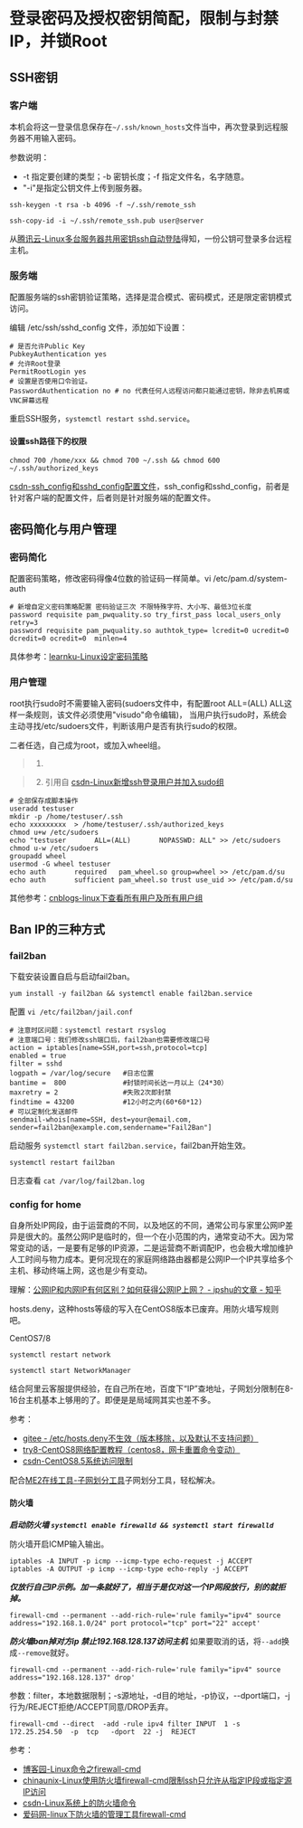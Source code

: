 # 登录密码及授权密钥简配，限制与封禁IP，并锁Root

## SSH密钥

### 客户端

本机会将这一登录信息保存在`~/.ssh/known_hosts`文件当中，再次登录到远程服务器不用输入密码。

参数说明：

* -t 指定要创建的类型；-b 密钥长度；-f 指定文件名，名字随意。
* "-i"是指定公钥文件上传到服务器。

```
ssh-keygen -t rsa -b 4096 -f ~/.ssh/remote_ssh
```

```
ssh-copy-id -i ~/.ssh/remote_ssh.pub user@server
```

从[腾讯云-Linux多台服务器共用密钥ssh自动登陆](https://cloud.tencent.com/developer/article/2036440)得知，一份公钥可登录多台远程主机。


### 服务端

配置服务端的ssh密钥验证策略，选择是混合模式、密码模式，还是限定密钥模式访问。

编辑 /etc/ssh/sshd_config 文件，添加如下设置：

```
# 是否允许Public Key 
PubkeyAuthentication yes
# 允许Root登录
PermitRootLogin yes
# 设置是否使用口令验证。
PasswordAuthentication no # no 代表任何人远程访问都只能通过密钥，除非去机房或VNC屏幕远程
```

重启SSH服务，`systemctl restart sshd.service`。

#### 设置ssh路径下的权限

```
chmod 700 /home/xxx && chmod 700 ~/.ssh && chmod 600 ~/.ssh/authorized_keys
```

[csdn-ssh_config和sshd_config配置文件](https://blog.csdn.net/mynumber1/article/details/123699660)，ssh_config和sshd_config，前者是针对客户端的配置文件，后者则是针对服务端的配置文件。

## 密码简化与用户管理

### 密码简化

配置密码策略，修改密码得像4位数的验证码一样简单。vi /etc/pam.d/system-auth

```
# 新增自定义密码策略配置 密码验证三次 不限特殊字符、大小写、最低3位长度
password requisite pam_pwquality.so try_first_pass local_users_only retry=3
password requisite pam_pwquality.so authtok_type= lcredit=0 ucredit=0 dcredit=0 ocredit=0  minlen=4
```

具体参考：[learnku-Linux设定密码策略](https://learnku.com/articles/52174)

### 用户管理

root执行sudo时不需要输入密码(sudoers文件中，有配置root ALL=(ALL) ALL这样一条规则，该文件必须使用"visudo"命令编辑)， 当用户执行sudo时，系统会主动寻找/etc/sudoers文件，判断该用户是否有执行sudo的权限。

二者任选，自己成为root，或加入wheel组。

> 1. 


> 2. 引用自 [csdn-Linux新增ssh登录用户并加入sudo组](https://blog.csdn.net/xiunai78/article/details/84578529)

```
# 全部保存成脚本操作
useradd testuser
mkdir -p /home/testuser/.ssh
echo xxxxxxxxx  > /home/testuser/.ssh/authorized_keys
chmod u+w /etc/sudoers
echo "testuser       ALL=(ALL)       NOPASSWD: ALL" >> /etc/sudoers
chmod u-w /etc/sudoers
groupadd wheel
usermod -G wheel testuser
echo auth       required   pam_wheel.so group=wheel >> /etc/pam.d/su
echo auth       sufficient pam_wheel.so trust use_uid >> /etc/pam.d/su
```

其他参考：[cnblogs-linux下查看所有用户及所有用户组](https://www.cnblogs.com/pengyunjing/p/8543026.html)

## Ban IP的三种方式

### fail2ban

下载安装设置自启与启动fail2ban。

```
yum install -y fail2ban && systemctl enable fail2ban.service
```

配置 `vi /etc/fail2ban/jail.conf`

```
# 注意时区问题：systemctl restart rsyslog
# 注意端口号：我们修改ssh端口后，fail2ban也需要修改端口号
action = iptables[name=SSH,port=ssh,protocol=tcp] 
enabled = true
filter = sshd
logpath = /var/log/secure   #日志位置
bantime =  800              #封锁时间长达一月以上（24*30）
maxretry = 2                #失败2次即封禁
findtime = 43200            #12小时之内(60*60*12)
# 可以定制化发送邮件
sendmail-whois[name=SSH, dest=your@email.com, sender=fail2ban@example.com,sendername="Fail2Ban"]    
```

启动服务 `systemctl start fail2ban.service`，fail2ban开始生效。

```
systemctl restart fail2ban
```

日志查看 `cat /var/log/fail2ban.log`

### config for home

自身所处IP网段，由于运营商的不同，以及地区的不同，通常公司与家里公网IP差异是很大的。虽然公网IP是临时的，但一个在小范围的内，通常变动不大。因为常常变动的话，一是要有足够的IP资源，二是运营商不断调配IP，也会极大增加维护人工时间与物力成本。更何况现在的家庭网络路由器都是公网IP一个IP共享给多个主机、移动终端上网，这也是少有变动。

理解：[公网IP和内网IP有何区别？如何获得公网IP上网？ - ipshu的文章 - 知乎](https://zhuanlan.zhihu.com/p/558884673)

hosts.deny，这种hosts等级的写入在CentOS8版本已废弃。用防火墙写规则吧。

CentOS7/8

```
systemctl restart network
```

```
systemctl start NetworkManager
```

结合阿里云客服提供经验，在自己所在地，百度下“IP”查地址，子网划分限制在8-16台主机基本上够用的了。即便是是局域网其实也差不多。

参考：

* [gitee - /etc/hosts.deny不生效（版本移除，以及默认不支持问题）](https://gitee.com/openeuler/kernel/issues/I29Z76)
* [try8-CentOS8网络配置教程（centos8，网卡重置命令变动）](https://try8.cn/article/10010)
* [csdn-CentOS8.5系统访问限制](https://blog.csdn.net/qq_41112887/article/details/121539810)

配合[ME2在线工具-子网划分工具](http://www.metools.info/other/subnetmask160.html)子网划分工具，轻松解决。


#### 防火墙

***启动防火墙 `systemctl enable firewalld && systemctl start firewalld`***

防火墙开启ICMP输入输出。

```
iptables -A INPUT -p icmp --icmp-type echo-request -j ACCEPT
iptables -A OUTPUT -p icmp --icmp-type echo-reply -j ACCEPT
```

***仅放行自己IP示例。加一条就好了，相当于是仅对这一个IP网段放行，别的就拒掉。***

```·
firewall-cmd --permanent --add-rich-rule='rule family="ipv4" source address="192.168.1.0/24" port protocol="tcp" port="22" accept'
```

***防火墙ban掉对方ip 禁止192.168.128.137访问主机*** 如果要取消的话，将`--add`换成`--remove`就好。

```
firewall-cmd --permanent --add-rich-rule='rule family="ipv4" source address="192.168.128.137" drop'
```
参数：filter，本地数据限制；-s源地址，-d目的地址，-p协议，--dport端口，-j行为/REJECT拒绝/ACCEPT同意/DROP丢弃。

```
firewall-cmd --direct  -add -rule ipv4 filter INPUT  1 -s  172.25.254.50  -p  tcp   -dport  22 -j  REJECT
```

参考：

* [博客园-Linux命令之firewall-cmd](https://www.cnblogs.com/diantong/p/9713915.html)
* [chinaunix-Linux使用防火墙firewall-cmd限制ssh只允许从指定IP段或指定源IP访问](http://blog.chinaunix.net/uid-20329764-id-5845291.html)
* [csdn-Linux系统上的防火墙命令](https://blog.csdn.net/weixin_43780179/article/details/125046304)
* [爱码网-linux下防火墙的管理工具firewall-cmd](https://www.likecs.com/show-203862572.html)

